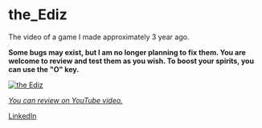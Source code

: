 # the_Ediz
The video of a game I made approximately 3 year ago.


**Some bugs may exist, but I am no longer planning to fix them. You are welcome to review and test them as you wish. To boost your spirits, you can use the "O" key.**

[![the Ediz](https://img.youtube.com/vi/aNq50idmfHQ/0.jpg)](https://www.youtube.com/watch?v=aNq50idmfHQ)

[*You can review on YouTube video.*]([www.linkedin.com/in/scarybrownie](https://youtu.be/aNq50idmfHQ))

[LinkedIn](www.linkedin.com/in/scarybrownie)
